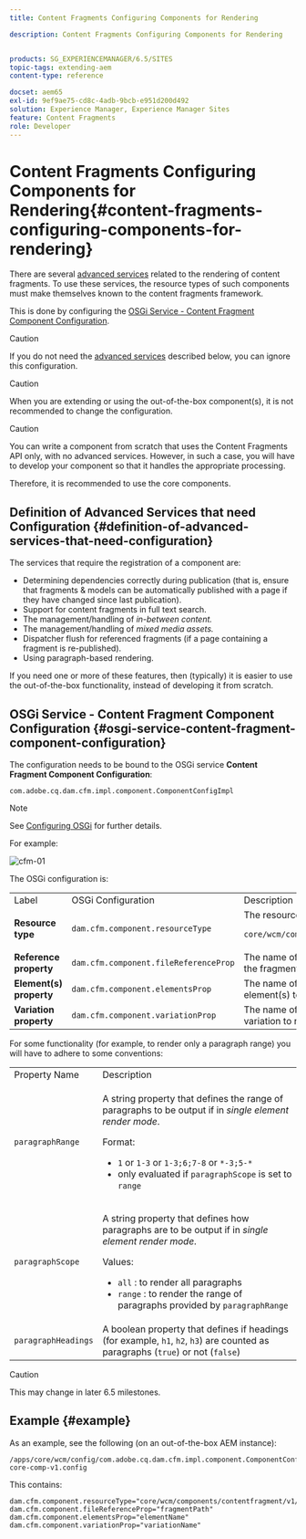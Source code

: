 ```yaml
---
title: Content Fragments Configuring Components for Rendering

description: Content Fragments Configuring Components for Rendering


products: SG_EXPERIENCEMANAGER/6.5/SITES
topic-tags: extending-aem
content-type: reference

docset: aem65
exl-id: 9ef9ae75-cd8c-4adb-9bcb-e951d200d492
solution: Experience Manager, Experience Manager Sites
feature: Content Fragments
role: Developer
---
```

# Content Fragments Configuring Components for Rendering{#content-fragments-configuring-components-for-rendering}

There are several [advanced services](/help/sites-developing/content-fragments-config-components-rendering.md#definition-of-advanced-services-that-need-configuration) related to the rendering of content fragments. To use these services, the resource types of such components must make themselves known to the content fragments framework.

This is done by configuring the [OSGi Service - Content Fragment Component Configuration](#osgi-service-content-fragment-component-configuration).

>[!CAUTION]
>
>If you do not need the [advanced services](/help/sites-developing/content-fragments-config-components-rendering.md#definition-of-advanced-services-that-need-configuration) described below, you can ignore this configuration.

>[!CAUTION]
>
>When you are extending or using the out-of-the-box component(s), it is not recommended to change the configuration.

>[!CAUTION]
>
>You can write a component from scratch that uses the Content Fragments API only, with no advanced services. However, in such a case, you will have to develop your component so that it handles the appropriate processing.
>
>Therefore, it is recommended to use the core components.

## Definition of Advanced Services that need Configuration {#definition-of-advanced-services-that-need-configuration}

The services that require the registration of a component are:

* Determining dependencies correctly during publication (that is, ensure that fragments & models can be automatically published with a page if they have changed since last publication).
* Support for content fragments in full text search.
* The management/handling of *in-between content.*
* The management/handling of *mixed media assets.*
* Dispatcher flush for referenced fragments (if a page containing a fragment is re-published).
* Using paragraph-based rendering.

If you need one or more of these features, then (typically) it is easier to use the out-of-the-box functionality, instead of developing it from scratch.

## OSGi Service - Content Fragment Component Configuration {#osgi-service-content-fragment-component-configuration}

The configuration needs to be bound to the OSGi service **Content Fragment Component Configuration**:

`com.adobe.cq.dam.cfm.impl.component.ComponentConfigImpl`

>[!NOTE]
>
>See [Configuring OSGi](/help/sites-deploying/configuring-osgi.md) for further details.

For example:

![cfm-01](assets/cfm-01.png)

The OSGi configuration is:

<table>
 <tbody>
  <tr>
   <td>Label</td>
   <td>OSGi Configuration<br /> </td>
   <td>Description</td>
  </tr>
  <tr>
   <td><strong>Resource type</strong></td>
   <td><code>dam.cfm.component.resourceType</code></td>
   <td>The resource type to register; for example, <br /> <p><span class="cmp-examples-demo__property-value"><code>core/wcm/components/contentfragment/v1/contentfragment</code></code></p> </td>
  </tr>
  <tr>
   <td><strong>Reference property</strong></td>
   <td><code>dam.cfm.component.fileReferenceProp</code></td>
   <td>The name of the property that contains the reference to the fragment; for example, <code>fragmentPath</code> or <code>fileReference</code></td>
  </tr>
  <tr>
   <td><strong>Element(s) property</strong></td>
   <td><code>dam.cfm.component.elementsProp</code></td>
   <td>The name of the property that contains the name(s) of the element(s) to render; for example,<code>elementName</code></td>
  </tr>
  <tr>
   <td><strong>Variation property</strong><br /> </td>
   <td><code>dam.cfm.component.variationProp</code></td>
   <td>The name of the property that contains the name of the variation to render; for example,<code>variationName</code></td>
  </tr>
 </tbody>
</table>

For some functionality (for example, to render only a paragraph range) you will have to adhere to some conventions:

<table>
 <tbody>
  <tr>
   <td>Property Name</td>
   <td>Description</td>
  </tr>
  <tr>
   <td><code>paragraphRange</code></td>
   <td><p>A string property that defines the range of paragraphs to be output if in <em>single element render mode</em>.</p> <p>Format:</p>
    <ul>
     <li><code>1</code> or <code>1-3</code> or <code>1-3;6;7-8</code> or <code>*-3;5-*</code></li>
     <li>only evaluated if <code>paragraphScope</code> is set to <code>range</code></li>
    </ul> </td>
  </tr>
  <tr>
   <td><code>paragraphScope</code></td>
   <td><p>A string property that defines how paragraphs are to be output if in <em>single element render mode</em>.</p> <p>Values:</p>
    <ul>
     <li><code>all</code> : to render all paragraphs</li>
     <li><code>range</code> : to render the range of paragraphs provided by <code>paragraphRange</code></li>
    </ul> </td>
  </tr>
  <tr>
   <td><code>paragraphHeadings</code></td>
   <td>A boolean property that defines if headings (for example, <code>h1</code>, <code>h2</code>, <code>h3</code>) are counted as paragraphs (<code>true</code>) or not (<code>false</code>)</td>
  </tr>
 </tbody>
</table>

>[!CAUTION]
>
>This may change in later 6.5 milestones.

## Example {#example}

As an example, see the following (on an out-of-the-box AEM instance):

```
/apps/core/wcm/config/com.adobe.cq.dam.cfm.impl.component.ComponentConfigImpl-core-comp-v1.config
```

This contains:

```
dam.cfm.component.resourceType="core/wcm/components/contentfragment/v1/contentfragment"
dam.cfm.component.fileReferenceProp="fragmentPath"
dam.cfm.component.elementsProp="elementName"
dam.cfm.component.variationProp="variationName"
```

